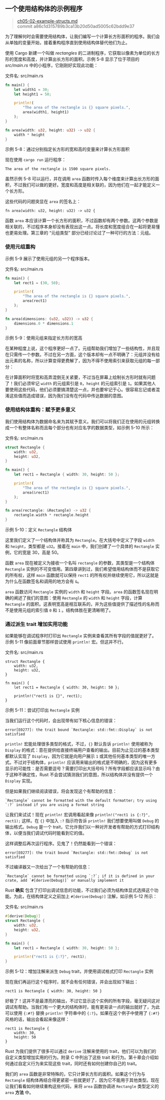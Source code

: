 ## 一个使用结构体的示例程序

> [ch05-02-example-structs.md](https://github.com/rust-lang/book/blob/master/src/ch05-02-example-structs.md)
> <br>
> commit a86c1d315789b3ca13b20d50ad5005c62bdd9e37

为了理解何时会需要使用结构体，让我们编写一个计算长方形面积的程序。我们会从单独的变量开始，接着重构程序直到使用结构体替代他们为止。

使用 Cargo 新建一个叫做 *rectangles* 的二进制程序，它获取以像素为单位的长方形的宽度和高度，并计算出长方形的面积。示例 5-8 显示了位于项目的 *src/main.rs* 中的小程序，它刚刚好实现此功能：

<span class="filename">文件名: src/main.rs</span>

```rust
fn main() {
    let width1 = 30;
    let height1 = 50;

    println!(
        "The area of the rectangle is {} square pixels.",
        area(width1, height1)
    );
}

fn area(width: u32, height: u32) -> u32 {
    width * height
}
```

<span class="caption">示例 5-8：通过分别指定长方形的宽和高的变量来计算长方形面积</span>

现在使用 `cargo run` 运行程序：

```text
The area of the rectangle is 1500 square pixels.
```

虽然示例 5-8 可以运行，并在调用 `area` 函数时传入每个维度来计算出长方形的面积，不过我们可以做的更好。宽度和高度是相关联的，因为他们在一起才能定义一个长方形。

这些代码的问题突显在 `area` 的签名上：

```rust,ignore
fn area(width: u32, height: u32) -> u32 {
```

函数 `area` 本应该计算一个长方形的面积，不过函数却有两个参数。这两个参数是相关联的，不过程序本身却没有表现出这一点。将长度和宽度组合在一起将更易懂也更易处理。第三章的 “元组类型” 部分已经讨论过了一种可行的方法：元组。

### 使用元组重构

示例 5-9 展示了使用元组的另一个程序版本。

<span class="filename">文件名: src/main.rs</span>

```rust
fn main() {
    let rect1 = (30, 50);

    println!(
        "The area of the rectangle is {} square pixels.",
        area(rect1)
    );
}

fn area(dimensions: (u32, u32)) -> u32 {
    dimensions.0 * dimensions.1
}
```

<span class="caption">示例 5-9：使用元组来指定长方形的宽高</span>

在某种程度上说，这个程序更好一点了。元组帮助我们增加了一些结构性，并且现在只需传一个参数。不过在另一方面，这个版本却有一点不明确了：元组并没有给出元素的名称，所以计算变得更费解了，因为不得不使用索引来获取元组的每一部分：

在计算面积时将宽和高弄混倒无关紧要，不过当在屏幕上绘制长方形时就有问题了！我们必须牢记 `width` 的元组索引是 `0`，`height` 的元组索引是 `1`。如果其他人要使用这些代码，他们必须要搞清楚这一点，并也要牢记于心。很容易忘记或者混淆这些值而造成错误，因为我们没有在代码中传达数据的意图。

### 使用结构体重构：赋予更多意义

我们使用结构体为数据命名来为其赋予意义。我们可以将我们正在使用的元组转换成一个有整体名称而且每个部分也有对应名字的数据类型，如示例 5-10 所示：

<span class="filename">文件名: src/main.rs</span>

```rust
struct Rectangle {
    width: u32,
    height: u32,
}

fn main() {
    let rect1 = Rectangle { width: 30, height: 50 };

    println!(
        "The area of the rectangle is {} square pixels.",
        area(&rect1)
    );
}

fn area(rectangle: &Rectangle) -> u32 {
    rectangle.width * rectangle.height
}
```

<span class="caption">示例 5-10：定义 `Rectangle` 结构体</span>

这里我们定义了一个结构体并称其为 `Rectangle`。在大括号中定义了字段 `width` 和 `height`，类型都是 `u32`。接着在 `main` 中，我们创建了一个具体的 `Rectangle` 实例，它的宽是 30，高是 50。

函数 `area` 现在被定义为接收一个名叫 `rectangle` 的参数，其类型是一个结构体 `Rectangle` 实例的不可变借用。第四章讲到过，我们希望借用结构体而不是获取它的所有权，这样 `main` 函数就可以保持 `rect1` 的所有权并继续使用它，所以这就是为什么在函数签名和调用的地方会有 `&`。

`area` 函数访问 `Rectangle` 实例的 `width` 和 `height` 字段。`area` 的函数签名现在明确的阐述了我们的意图：使用 `Rectangle` 的 `width` 和 `height` 字段，计算 `Rectangle` 的面积。这表明宽高是相互联系的，并为这些值提供了描述性的名称而不是使用元组的索引值 `0` 和 `1` 。结构体胜在更清晰明了。

### 通过派生 trait 增加实用功能

如果能够在调试程序时打印出 `Rectangle` 实例来查看其所有字段的值就更好了。示例 5-11 像前面章节那样尝试使用 `println!` 宏。但这并不行。

<span class="filename">文件名: src/main.rs</span>

```rust,ignore,does_not_compile
struct Rectangle {
    width: u32,
    height: u32,
}

fn main() {
    let rect1 = Rectangle { width: 30, height: 50 };

    println!("rect1 is {}", rect1);
}
```

<span class="caption">示例 5-11：尝试打印出 `Rectangle` 实例</span>

当我们运行这个代码时，会出现带有如下核心信息的错误：

```text
error[E0277]: the trait bound `Rectangle: std::fmt::Display` is not satisfied
```

`println!` 宏能处理很多类型的格式，不过，`{}` 默认告诉 `println!` 使用被称为 `Display` 的格式：意在提供给直接终端用户查看的输出。目前为止见过的基本类型都默认实现了 `Display`，因为它就是向用户展示 `1` 或其他任何基本类型的唯一方式。不过对于结构体，`println!` 应该用来输出的格式是不明确的，因为这有更多显示的可能性：是否需要逗号？需要打印出大括号吗？所有字段都应该显示吗？由于这种不确定性，Rust 不会尝试猜测我们的意图，所以结构体并没有提供一个 `Display` 实现。

但是如果我们继续阅读错误，将会发现这个有帮助的信息：

```text
`Rectangle` cannot be formatted with the default formatter; try using
`:?` instead if you are using a format string
```

让我们来试试！现在 `println!` 宏调用看起来像 `println!("rect1 is {:?}", rect1);` 这样。在 `{}` 中加入 `:?` 指示符告诉 `println!` 我们想要使用叫做 `Debug` 的输出格式。`Debug` 是一个 trait，它允许我们以一种对开发者有帮助的方式打印结构体，以便当我们调试代码时能看到它的值。

这样调整后再次运行程序。见鬼了！仍然能看到一个错误：

```text
error[E0277]: the trait bound `Rectangle: std::fmt::Debug` is not satisfied
```

不过编译器又一次给出了一个有帮助的信息：

```text
`Rectangle` cannot be formatted using `:?`; if it is defined in your
crate, add `#[derive(Debug)]` or manually implement it
```

Rust **确实** 包含了打印出调试信息的功能，不过我们必须为结构体显式选择这个功能。为此，在结构体定义之前加上 `#[derive(Debug)]` 注解，如示例 5-12 所示：

<span class="filename">文件名: src/main.rs</span>

```rust
#[derive(Debug)]
struct Rectangle {
    width: u32,
    height: u32,
}

fn main() {
    let rect1 = Rectangle { width: 30, height: 50 };

    println!("rect1 is {:?}", rect1);
}
```

<span class="caption">示例 5-12：增加注解来派生 `Debug` trait，并使用调试格式打印 `Rectangle` 实例</span>

现在我们再运行这个程序时，就不会有任何错误，并会出现如下输出：

```text
rect1 is Rectangle { width: 30, height: 50 }
```

好极了！这并不是最漂亮的输出，不过它显示这个实例的所有字段，毫无疑问这对调试有帮助。当我们有一个更大的结构体时，能有更易读一点的输出就好了，为此可以使用 `{:#?}` 替换 `println!` 字符串中的 `{:?}`。如果在这个例子中使用了 `{:#?}` 风格的话，输出会看起来像这样：

```text
rect1 is Rectangle {
    width: 30,
    height: 50
}
```

Rust 为我们提供了很多可以通过 `derive` 注解来使用的 trait，他们可以为我们的自定义类型增加实用的行为。附录 C 中列出了这些 trait 和行为。第十章会介绍如何通过自定义行为来实现这些 trait，同时还有如何创建你自己的 trait。

我们的 `area` 函数是非常特殊的，它只计算长方形的面积。如果这个行为与 `Rectangle` 结构体再结合得更紧密一些就更好了，因为它不能用于其他类型。现在让我们看看如何继续重构这些代码，来将 `area` 函数协调进 `Rectangle` 类型定义的 `area` **方法** 中。
